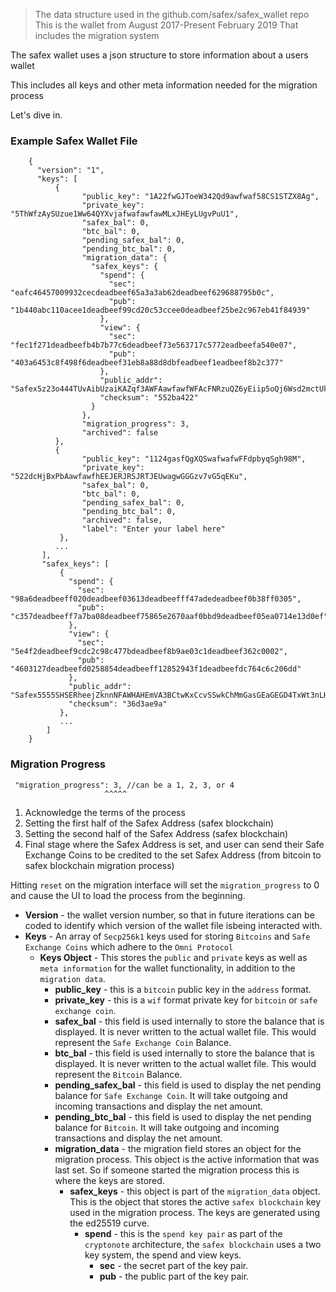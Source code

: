 > The data structure used in the github.com/safex/safex_wallet repo
> This is the wallet from August 2017-Present February 2019 
> That includes the migration system

The safex wallet uses a json structure to store information about a users wallet

This includes all keys and other meta information needed for the migration process

Let's dive in.

### Example Safex Wallet File

```
    {
      "version": "1",
      "keys": [
          {
                "public_key": "1A22fwGJToeW342Qd9awfwaf58CS1STZX8Ag",
                "private_key": "5ThWfzAySUzue1Ww64QYXvjafwafawfawMLxJHEyLUgvPuU1",
                "safex_bal": 0,
                "btc_bal": 0,
                "pending_safex_bal": 0,
                "pending_btc_bal": 0,
                "migration_data": {
                  "safex_keys": {
                    "spend": {
                      "sec": "eafc46457009932cecdeadbeef65a3a3ab62deadbeef629688795b0c",
                      "pub": "1b440abc110acee1deadbeef99cd20c53ccee0deadbeef25be2c967eb41f84939"
                    },
                    "view": {
                      "sec": "fec1f271deadbeefb4b7b77c6deadbeef73e563717c5772eadbeefa540e07",
                      "pub": "403a6453c8f498f6deadbeef31eb8a88d8dbfeadbeef1eadbeef8b2c377"
                    },
                    "public_addr": "Safex5z23o444TUvAibUzaiKAZqf3AWFAawfawfWFAcFNRzuQZ6yEiip5oQj6Wsd2mctUkQ7vSrErgn6f1b",
                    "checksum": "552ba422"
                  }
                },
                "migration_progress": 3,
                "archived": false
          },
          {
                "public_key": "1124gasfQgXQSwafwafwFFdpbyqSgh98M",
                "private_key": "522dcHjBxPbAawfawfhEEJERJRSJRTJEUwagwGGGzv7vG5qEKu",
                "safex_bal": 0,
                "btc_bal": 0,
                "pending_safex_bal": 0,
                "pending_btc_bal": 0,
                "archived": false,
                "label": "Enter your label here"
           },
          ...
       ],
       "safex_keys": [
           {
             "spend": {
               "sec": "98a6deadbeeff020deadbeef03613deadbeefff47adedeadbeef0b38ff0305",
               "pub": "c357deadbeeff7a7ba08deadbeef75865e2670aaf0bbd9deadbeef05ea0714e13d0ef"
             },
             "view": {
               "sec": "5e4f2deadbeef9cdc2c98c477bdeadbeef8b9ae03c1deadbeef362c0002",
               "pub": "4603127deadbeefd0258854deadbeeff12852943f1deadbeefdc764c6c206dd"
             },
             "public_addr": "Safex5555SHSERheejZknnNFAWHAHEmVA3BCtwKxCcvSSwkChMmGasGEaGEGD4TxWt3nLHEHSEHSEHzgRmew2nHrf89zW5Lgm3f",
             "checksum": "36d3ae9a"
           },
           ...
        ]
    }
```


### Migration Progress 

     "migration_progress": 3, //can be a 1, 2, 3, or 4
                         ^^^^^

1. Acknowledge the terms of the process
2. Setting the first half of the Safex Address (safex blockchain)
3. Setting the second half of the Safex Address (safex blockchain)
4. Final stage where the Safex Address is set, and user can send their Safe Exchange Coins to be credited to the set 
Safex Address (from bitcoin to safex blockchain migration process)

Hitting `reset` on the migration interface will set the `migration_progress` to 0 and cause the UI to load
the process from the beginning.


* **Version** - the wallet version number, so that in future iterations can be coded to identify which 
version of the wallet file isbeing interacted with.
* **Keys** - An array of `Secp256k1` keys used for storing `Bitcoins` and `Safe Exchange Coins` which 
adhere to the `Omni Protocol`
    * **Keys Object** - This stores the `public` and `private` keys as well as `meta information` for the wallet
    functionality, in addition to the `migration data`.
        * **public_key** - this is a `bitcoin` public key in the `address` format.
        * **private_key** - this is a `wif` format private key for `bitcoin` or `safe exchange coin`.
        * **safex_bal** - this field is used internally to store the balance that is displayed. 
        It is never written to the actual wallet file. This would represent the `Safe Exchange Coin` Balance.
        * **btc_bal** - this field is used internally to store the balance that is displayed. 
        It is never written to the actual wallet file. This would represent the `Bitcoin` Balance.
        * **pending_safex_bal** - this field is used to display the net pending balance for `Safe Exchange Coin`.
        It will take outgoing and incoming transactions and display the net amount.
        * **pending_btc_bal** - this field is used to display the net pending balance for `Bitcoin`.
        It will take outgoing and incoming transactions and display the net amount.
        * **migration_data** - the migration field stores an object for the migration process. This object
        is the active information that was last set. So if someone started the migration process this is
        where the keys are stored. 
            * **safex_keys** - this object is part of the `migration_data` object. This is the object that
            stores the active `safex blockchain` key used in the migration process. The keys are generated 
            using the ed25519 curve.
                * **spend** - this is the `spend key pair` as part of the `cryptonote` architecture, 
                the `safex blockchain` uses a two key system, the spend and view keys. 
                    * **sec** - the secret part of the key pair.
                    * **pub** - the public part of the key pair.